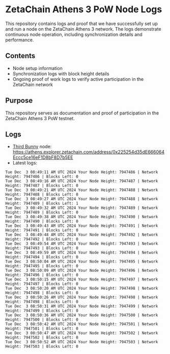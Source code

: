 # ZetaChain Athens 3 PoW Node Logs
This repository contains logs and proof that we have successfully set up and run a node on the ZetaChain Athens 3 network. The logs demonstrate continuous node operation, including synchronization details and performance.

## Contents
- Node setup information
- Synchronization logs with block height details
- Ongoing proof of work logs to verify active participation in the ZetaChain network

## Purpose
This repository serves as documentation and proof of participation in the ZetaChain Athens 3 PoW testnet.

## Logs

- [Third Bunny](https://thirdbunny.xyz/) node: https://athens.explorer.zetachain.com/address/0x225254d35dE666064Eccc5ce16eF1D8bF8D7b5EE
- Latest logs:
```
Tue Dec  3 08:49:11 AM UTC 2024 Your Node Height: 7947486 | Network Height: 7947486 | Blocks Left: 0
Tue Dec  3 08:49:16 AM UTC 2024 Your Node Height: 7947487 | Network Height: 7947487 | Blocks Left: 0
Tue Dec  3 08:49:21 AM UTC 2024 Your Node Height: 7947488 | Network Height: 7947488 | Blocks Left: 0
Tue Dec  3 08:49:27 AM UTC 2024 Your Node Height: 7947488 | Network Height: 7947489 | Blocks Left: 1
Tue Dec  3 08:49:32 AM UTC 2024 Your Node Height: 7947489 | Network Height: 7947489 | Blocks Left: 0
Tue Dec  3 08:49:38 AM UTC 2024 Your Node Height: 7947490 | Network Height: 7947490 | Blocks Left: 0
Tue Dec  3 08:49:43 AM UTC 2024 Your Node Height: 7947491 | Network Height: 7947491 | Blocks Left: 0
Tue Dec  3 08:49:48 AM UTC 2024 Your Node Height: 7947492 | Network Height: 7947492 | Blocks Left: 0
Tue Dec  3 08:49:54 AM UTC 2024 Your Node Height: 7947493 | Network Height: 7947493 | Blocks Left: 0
Tue Dec  3 08:49:59 AM UTC 2024 Your Node Height: 7947494 | Network Height: 7947494 | Blocks Left: 0
Tue Dec  3 08:50:04 AM UTC 2024 Your Node Height: 7947495 | Network Height: 7947495 | Blocks Left: 0
Tue Dec  3 08:50:09 AM UTC 2024 Your Node Height: 7947496 | Network Height: 7947496 | Blocks Left: 0
Tue Dec  3 08:50:15 AM UTC 2024 Your Node Height: 7947497 | Network Height: 7947497 | Blocks Left: 0
Tue Dec  3 08:50:20 AM UTC 2024 Your Node Height: 7947498 | Network Height: 7947498 | Blocks Left: 0
Tue Dec  3 08:50:26 AM UTC 2024 Your Node Height: 7947498 | Network Height: 7947498 | Blocks Left: 0
Tue Dec  3 08:50:31 AM UTC 2024 Your Node Height: 7947499 | Network Height: 7947499 | Blocks Left: 0
Tue Dec  3 08:50:36 AM UTC 2024 Your Node Height: 7947500 | Network Height: 7947500 | Blocks Left: 0
Tue Dec  3 08:50:42 AM UTC 2024 Your Node Height: 7947501 | Network Height: 7947501 | Blocks Left: 0
Tue Dec  3 08:50:47 AM UTC 2024 Your Node Height: 7947502 | Network Height: 7947502 | Blocks Left: 0
Tue Dec  3 08:50:52 AM UTC 2024 Your Node Height: 7947503 | Network Height: 7947503 | Blocks Left: 0
```
